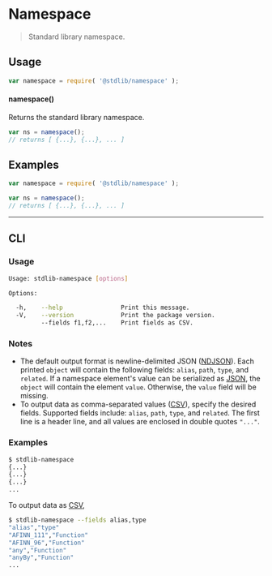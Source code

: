 # Namespace

> Standard library namespace.


<section class="usage">

## Usage

``` javascript
var namespace = require( '@stdlib/namespace' );
```

#### namespace()

Returns the standard library namespace.

``` javascript
var ns = namespace();
// returns [ {...}, {...}, ... ]
```

</section>

<!-- /.usage -->


<section class="examples">

## Examples

<!-- TODO: better example. Possibly adding to global namespace as was done in previous example. Can see REPL context generation for inspiration. -->

``` javascript
var namespace = require( '@stdlib/namespace' );

var ns = namespace();
// returns [ {...}, {...}, ... ]
```

</section>

<!-- /.examples -->

<!-- Section for describing a command-line interface. -->

---

<section class="cli">

## CLI

<!-- CLI usage documentation. -->

<section class="usage">

### Usage

``` bash
Usage: stdlib-namespace [options]

Options:

  -h,    --help                Print this message.
  -V,    --version             Print the package version.
         --fields f1,f2,...    Print fields as CSV.
```

</section>

<!-- /.usage -->

<!-- CLI usage notes. Make sure to keep an empty line after the `section` element and another before the `/section` close. -->

<section class="notes">

### Notes

* The default output format is newline-delimited JSON ([NDJSON][ndjson]). Each printed `object` will contain the following fields: `alias`, `path`, `type`, and `related`. If a namespace element's value can be serialized as [JSON][json], the `object` will contain the element `value`. Otherwise, the `value` field will be missing.
* To output data as comma-separated values ([CSV][csv]), specify the desired fields. Supported fields include: `alias`, `path`, `type`, and `related`. The first line is a header line, and all values are enclosed in double quotes `"..."`.

</section>

<!-- /.notes -->

<!-- CLI usage examples. -->

<section class="examples">

### Examples

``` bash
$ stdlib-namespace
{...}
{...}
{...}
...
```

To output data as [CSV][csv],

``` bash
$ stdlib-namespace --fields alias,type
"alias","type"
"AFINN_111","Function"
"AFINN_96","Function"
"any","Function"
"anyBy","Function"
...
```

</section>

<!-- /.examples -->

</section>

<!-- /.cli -->


<section class="links">

[csv]: https://tools.ietf.org/html/rfc4180
[json]: http://www.json.org/
[ndjson]: http://specs.frictionlessdata.io/ndjson/

</section>

<!-- /.links -->

